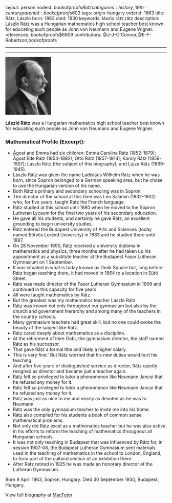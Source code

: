 layout: person
nodeid: bookofproofs$Ratz
categories: history,19th-century
parentid: bookofproofs$603
tags: origin-hungary
orderid: 1863
title: Rátz, Lászlo
born: 1863
died: 1930
keywords: lászlo rátz,rátz
description: László Rátz was a Hungarian mathematics high school teacher best known for educating such people as John von Neumann and Eugene Wigner.
references: bookofproofs$6909
contributors: @J-J-O'Connor,@E-F-Robertson,bookofproofs

---



---

![Ratz.jpg](https://github.com/bookofproofs/bookofproofs.github.io/blob/main/_sources/_assets/images/portraits/Ratz.jpg?raw=true)

**László Rátz** was a Hungarian mathematics high school teacher best known for educating such people as John von Neumann and Eugene Wigner.

### Mathematical Profile (Excerpt):
* Ågost and Emma had six children: Emma Carolina Rátz (1852-1879); Ågost Ede Rátz (1854-1892); Ottó Rátz (1857-1914); Károly Rátz (1859-1907); Lászlo Rátz (the subject of this biography); and Lujza Rátz (1869-1945).
* Lászlo Rátz was given the name Ladislaus Wilhelm Rátz when he was born, since Sopron belonged to a German speaking area, but he chose to use the Hungarian version of his name.
* Both Rátz's primary and secondary schooling was in Sopron.
* The director of the school at this time was Leo Salamin (1832-1902) who, for five years, taught Rátz the French language.
* Rátz studied at this school until 1880 when he moved to the Sopron Lutheran Lyceum for the final two years of his secondary education.
* He gave all his students, and certainly he gave Rátz, an excellent grounding to begin university studies.
* Rátz entered the Budapest University of Arts and Sciences (today named Eötvös Loránd University) in 1883 and he studied there until 1887.
* On 28 November 1890, Rátz received a university diploma in mathematics and physics, three months after he had taken up his appointment as a substitute teacher at the Budapest Fasor Lutheran Gymnasium on 1 September.
* It was situated in what is today known as Deák Square but, long before Rátz began teaching there, it had moved in 1864 to a location in Sütö Street.
* Rátz was made director of the Fasor Lutheran Gymnasium in 1909 and continued in this capacity for five years.
* All were taught mathematics by Rátz.
* But the greatest was my mathematics teacher László Rátz.
* Rátz was known not only throughout our gymnasium but also by the church and government hierarchy and among many of the teachers in the country schools.
* Many gymnasium teachers had great skill, but no one could evoke the beauty of the subject like Rátz.
* Rátz cared deeply about mathematics as a discipline.
* At the retirement of Imre Gobi, the gymnasium director, the staff named Rátz as his successor.
* That gave Rátz a formal title and likely a higher salary.
* This is very fine.' But Rátz worried that his new duties would hurt his teaching.
* And after five years of distinguished service as director, Rátz quietly resigned as director and became just a teacher again.
* Rátz felt so privileged to tutor a phenomenon like Neumann Jancsi that he refused any money for it.
* Rátz felt so privileged to tutor a phenomenon like Neumann Jancsi that he refused any money for it.
* Rátz was just as nice to me and nearly as devoted as he was to Neumann.
* Rátz was the only gymnasium teacher to invite me into his home.
* Rátz also compiled for his students a book of common sense mathematical problems.
* Not only did Rátz excel as a mathematics teacher but he was also active in his efforts to reform the teaching of mathematics throughout all Hungarian schools.
* It was not only teaching in Budapest that was influenced by Rátz for, in session 1907-08, the Budapest Lutheran Gymnasium sent materials used in the teaching of mathematics in the school to London, England, to form part of the cultural section of an exhibition there.
* After Rátz retired in 1925 he was made an honorary director of the Lutheran Gymnasium.

Born 9 April 1863, Sopron, Hungary. Died 30 September 1930, Budapest, Hungary.

View full biography at [MacTutor](https://mathshistory.st-andrews.ac.uk/Biographies/Ratz/)
